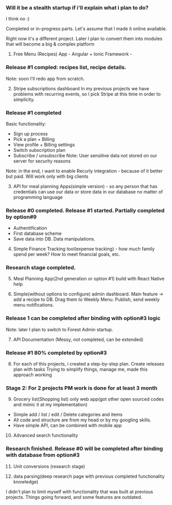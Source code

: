 ### Will it be a stealth startup if i'll explain what i plan to do?
I think no :)

Completed or in-progress parts.
Let's assume that I made it online available.

Right now it's a different project. Later I plan to convert them into modules that will become a big & complex platform


1) Free Menu (Recipes) App - Angular + Ionic Framework - 
### Release #1 compled: recipes list, recipe details.
Note: soon I'll redo app from scratch. 

2) Stripe subscriptions dashboard
In my previous projects we have problems with recurring events, so I pick Stripe at this time in order to simplicity.
### Release #1 completed
Basic functionality: 
- Sign up process
- Pick a plan + Billing
- View profile + Billing settings
- Switch subscription plan
- Subscribe / unsubscribe
Note: User sensitive data not stored on our server for security reasons

Note: in the end, i want to enable Recurly integration - because of it better but paid. Will work only with big clients


3) API for meal planning Apps(simple version) - so any person that has credentials can use our data or store data in our database no matter of programming language
### Release #0 completed. Release #1 started. Partially completed by option#9 
- Authentification
- First database scheme
- Save data into DB. Data manipulations.

4) Simple Finance Tracking tool(expense tracking) - how much family spend per week? How to meet financial goals, etc. 
### Research stage completed. 

5) Meal Planning App(2nd generation or option #1) build with React Native help

6) Simple(without options to configure) admin dashboard.
Main feature -> add a recipe to DB. Drag them to Weekly Menu. Publish, send weekly menu notifications.
### Release 1 can be completed after binding with option#3 logic
Note: later I plan to switch to Forest Admin startup. 

7) API Documentation (Messy, not completed, can be extended)
### Release #1 80% completed by option#3

8) For each of this projects, i created a step-by-step plan. Create releases plan with tasks
Trying to simplify things, manage me, made this approach working
### Stage 2: For 2 projects PM work is done for at least 3 month

9) Grocery list(Shopping list) only web app(got other open sourced codes and mimic it at my implementation)
- Simple add / list / edit / Delete categories and items
- All code and structure are from my head or by my googling skills.
- Have simple API, can be combined with mobile app

10) Advanced search functionality
### Research finished. Release #0 will be completed after binding with database from option#3

11) Unit conversions (research stage)

12) data parsing(deep research page with previous completed functionality knowledge)

I didn't plan to limit myself with functionality that was built at previous projects.
Things going forward, and some features are outdated. 
